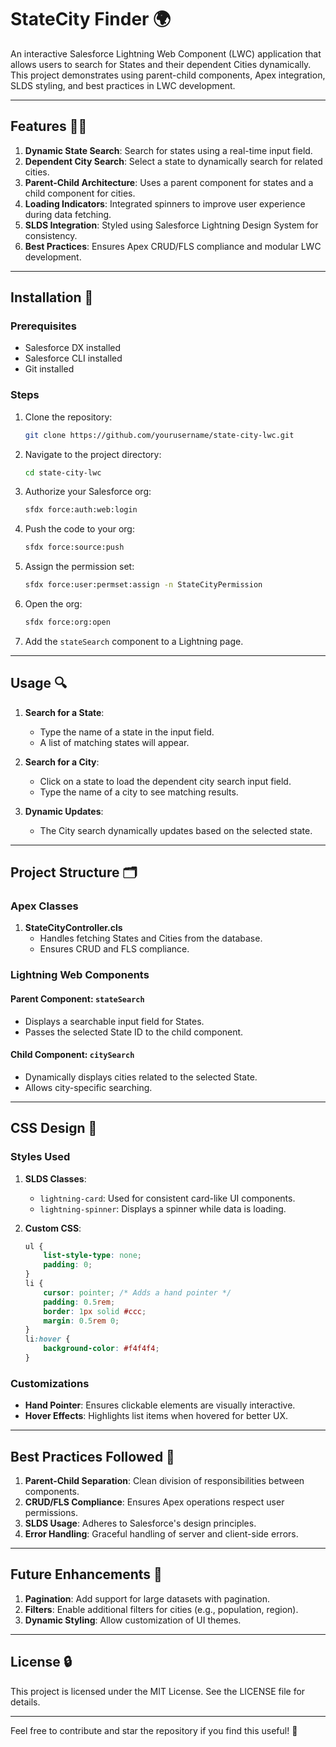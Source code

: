 # StateCity Finder 🌍️

An interactive Salesforce Lightning Web Component (LWC) application that allows users to search for States and their dependent Cities dynamically. This project demonstrates using parent-child components, Apex integration, SLDS styling, and best practices in LWC development.

---

## Features 🏢🌆

1. **Dynamic State Search**: Search for states using a real-time input field.
2. **Dependent City Search**: Select a state to dynamically search for related cities.
3. **Parent-Child Architecture**: Uses a parent component for states and a child component for cities.
4. **Loading Indicators**: Integrated spinners to improve user experience during data fetching.
5. **SLDS Integration**: Styled using Salesforce Lightning Design System for consistency.
6. **Best Practices**: Ensures Apex CRUD/FLS compliance and modular LWC development.

---

## Installation 🔄

### Prerequisites

- Salesforce DX installed
- Salesforce CLI installed
- Git installed

### Steps

1. Clone the repository:

   ```bash
   git clone https://github.com/yourusername/state-city-lwc.git
   ```

2. Navigate to the project directory:

   ```bash
   cd state-city-lwc
   ```

3. Authorize your Salesforce org:

   ```bash
   sfdx force:auth:web:login
   ```

4. Push the code to your org:

   ```bash
   sfdx force:source:push
   ```

5. Assign the permission set:

   ```bash
   sfdx force:user:permset:assign -n StateCityPermission
   ```

6. Open the org:

   ```bash
   sfdx force:org:open
   ```

7. Add the `stateSearch` component to a Lightning page.

---

## Usage 🔍

1. **Search for a State**:

   - Type the name of a state in the input field.
   - A list of matching states will appear.

2. **Search for a City**:

   - Click on a state to load the dependent city search input field.
   - Type the name of a city to see matching results.

3. **Dynamic Updates**:

   - The City search dynamically updates based on the selected state.

---

## Project Structure 🗂

### Apex Classes

1. **StateCityController.cls**
   - Handles fetching States and Cities from the database.
   - Ensures CRUD and FLS compliance.

### Lightning Web Components

#### Parent Component: `stateSearch`

- Displays a searchable input field for States.
- Passes the selected State ID to the child component.

#### Child Component: `citySearch`

- Dynamically displays cities related to the selected State.
- Allows city-specific searching.

---

## CSS Design 🎨

### Styles Used

1. **SLDS Classes**:

   - `lightning-card`: Used for consistent card-like UI components.
   - `lightning-spinner`: Displays a spinner while data is loading.

2. **Custom CSS**:

   ```css
   ul {
       list-style-type: none;
       padding: 0;
   }
   li {
       cursor: pointer; /* Adds a hand pointer */
       padding: 0.5rem;
       border: 1px solid #ccc;
       margin: 0.5rem 0;
   }
   li:hover {
       background-color: #f4f4f4;
   }
   ```

### Customizations

- **Hand Pointer**: Ensures clickable elements are visually interactive.
- **Hover Effects**: Highlights list items when hovered for better UX.

---

## Best Practices Followed 🚀

1. **Parent-Child Separation**: Clean division of responsibilities between components.
2. **CRUD/FLS Compliance**: Ensures Apex operations respect user permissions.
3. **SLDS Usage**: Adheres to Salesforce's design principles.
4. **Error Handling**: Graceful handling of server and client-side errors.

---

## Future Enhancements 🌟

1. **Pagination**: Add support for large datasets with pagination.
2. **Filters**: Enable additional filters for cities (e.g., population, region).
3. **Dynamic Styling**: Allow customization of UI themes.

---

## License 🔒

This project is licensed under the MIT License. See the LICENSE file for details.

---

Feel free to contribute and star the repository if you find this useful! 🚀

